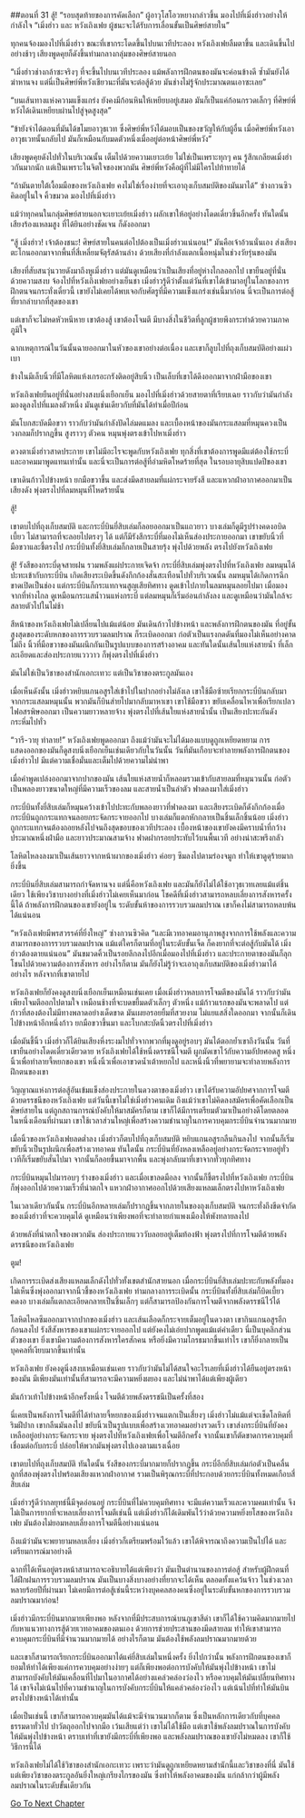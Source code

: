 ##ตอนที่ 31 สู้!
“รอบสุดท้ายของการคัดเลือก” ผู้อาวุโสโอวหยางกล่าวขึ้น มองไปที่เมิ่งฮ่าวอย่างให้กำลังใจ “เมิ่งฮ่าว และ หวังเถิงเฟย ผู้ชนะจะได้รับการเลื่อนขั้นเป็นศิษย์สายใน”

ทุกคนจ้องมองไปที่เมิ่งฮ่าว ขณะที่เขากระโดดขึ้นไปบนเวทีประลอง หวังเถิงเฟยลืมตาขึ้น และเดินขึ้นไปอย่างช้าๆ เสียงพูดคุยก็ดังขึ้นท่ามกลางกลุ่มของศิษย์สายนอก

“เมิ่งฮ่าวช่างกล้าซะจริงๆ ที่จะขึ้นไปบนเวทีประลอง แม้พลังการฝึกตนของมันจะค่อนข้างดี ซ้ำมันยังได้ฆ่าหานจง แต่นี่เป็นศิษย์พี่หวังเชียวนะที่มันจะต่อสู้ด้วย มันช่างไม่รู้จักประมาณตนเอาซะเลย”

“บนเส้นทางแห่งความแข็งแกร่ง ยังคงมีก้อนหินให้เหยียบอยู่เสมอ มันก็เป็นแค่ก้อนกรวดเล็กๆ ที่ศิษย์พี่หวังได้เดินเหยียบผ่านไปสู่จุดสูงสุด”

“ข้ายังจำได้ตอนที่มันได้ขโมยอาวุธเวท ซึ่งศิษย์พี่หวังได้มอบเป็นของขวัญให้กับผู้อื่น เมื่อศิษย์พี่หวังเอาอาวุธเวทนั้นกลับไป มันก็เหมือนกับมดตัวหนึ่งเมื่ออยู่ต่อหน้าศิษย์พี่หวัง”

เสียงพูดคุยดังไปทั่วในบริเวณนั้น เต็มไปด้วยความเยาะเย้ย ไม่ใช่เป็นเพราะทุกๆ คน รู้สึกเกลียดเมิ่งฮ่าวกันมากนัก แต่เป็นเพราะในจิตใจของพวกมัน ศิษย์พี่หวังคือผู้ที่ไม่มีใครไปท้าทายได้

“ถ้ามันตายใต้เงื้อมมือของหวังเถิงเฟย คงไม่ใช่เรื่องง่ายที่จะเอาถุงเก็บสมบัติของมันมาได้” ซ่างกวนซิวคิดอยู่ในใจ คิ้วขมวด มองไปที่เมิ่งฮ่าว

แม้ว่าทุกคนในกลุ่มศิษย์สายนอกจะเยาะเย้ยเมิ่งฮ่าว ผลักเขาให้อยู่อย่างโดดเดี่ยวขึ้นอีกครั้ง ทันใดนั้น เสียงร้องแหลมสูง ที่ได้ยินอย่างชัดเจน ก็ดังออกมา

“สู้ เมิ่งฮ่าว! เจ้าต้องชนะ! ศิษย์สายในคนต่อไปต้องเป็นเมิ่งฮ่าวแน่นอน!” มันคือเจ้าอ้วนนั่นเอง ส่งเสียงตะโกนออกมาจากพี้นที่สี่เหลี่ยมจัตุรัสด้านล่าง ด้วยเสียงที่กำลังแตกเนื้อหนุ่มในช่วงวัยรุ่นของมัน

เสียงที่สับสนวุ่นวายดังมาถึงหูเมิ่งฮ่าว แต่มันดูเหมือนว่าเป็นเสียงที่อยู่ห่างไกลออกไป เขายืนอยู่ที่นั่นด้วยความสงบ จ้องไปที่หวังเถิงเฟยอย่างเย็นชา เมิ่งฮ่าวรู้ดีว่าตั้งแต่วันที่เขาได้เข้ามาอยู่ในโลกของการฝึกตนจนกระทั่งเดี๋ยวนี้ เขายังไม่เคยได้พบเจอกับศัตรูที่มีความแข็งแกร่งเช่นนี้มาก่อน นี่จะเป็นการต่อสู้ที่ยากลำบากที่สุดของเขา

แต่เขาก็จะไม่หดหัวหนีหาย เขาต้องสู้ เขาต้องโจมตี มีบางสิ่งในชีวิตที่ลูกผู้ชายพึงกระทำด้วยความภาคภูมิใจ

ฉากเหตุการณ์ในวันนั้นฉายออกมาในหัวของเขาอย่างต่อเนื่อง และเขาก็ลูบไปที่ถุงเก็บสมบัติอย่างแผ่วเบา

ข้างในมีเล็บนิ้วที่มีโลหิตแห้งเกรอะกรังติดอยู่สิบนิ้ว เป็นเล็บที่เขาได้ดึงออกมาจากฝ่ามือของเขา

หวังเถิงเฟยยืนอยู่ที่นั่นอย่างสงบนิ่งเยือกเย็น มองไปที่เมิ่งฮ่าวด้วยสายตาที่เรียบเฉย ราวกับว่ามันกำลังมองดูลงไปที่แมลงตัวหนึ่ง มันดูเช่นเดียวกับที่มันได้ทำเมื่อปีก่อน

มันโบกสะบัดมือขวา ราวกับว่ามันกำลังปัดไล่มดแมลง และเบื้องหน้าของมันกระแสลมที่หมุนควงเป็นวงกลมก็ปรากฎขึ้น สูงราวๆ ตัวคน หมุนพุ่งตรงเข้าไปหาเมิ่งฮ่าว

ดวงตาเมิ่งฮ่าวสาดประกาย เขาไม่มีอะไรจะพูดกับหวังเถิงเฟย ทุกสิ่งที่เขาต้องการพูดมีแต่ต้องใช้กระบี่และอาคมมาพูดแทนเท่านั้น และนี่จะเป็นการต่อสู้ที่อำมหิตโหดร้ายที่สุด ในรอบอายุสิบแปดปีของเขา

เขาเดินก้าวไปข้างหน้า ยกมือขวาขึ้น และส่งมีดสายลมที่แผ่กระจายรังสี และแหวกฝ่าอากาศออกมาเป็นเสียงดัง พุ่งตรงไปที่ลมหมุนที่โหดร้ายนั้น 

สู้!

เขาตบไปที่ถุงเก็บสมบัติ และกระบี่บินยี่สิบเล่มก็ลอยออกมาเป็นแถวยาว บางเล่มก็ดูมีรูปร่างคดงอบิดเบี้ยว ไม่สามารถที่จะลอยไปตรงๆ ได้ แต่ก็มีรังสีกระบี่ที่มองไม่เห็นส่องประกายออกมา เขาขยับนิ้วที่มือขวาและชี้ตรงไป กระบี่บินทั้งยี่สิบเล่มก็กลายเป็นสายรุ้ง พุ่งไปด้วยพลัง ตรงไปยังหวังเถิงเฟย

สู้!
รังสีของกระบี่ดุจสายฝน รวมพลังแผ่ประกายเจิดจ้า กระบี่ยี่สิบเล่มพุ่งตรงไปที่หวังเถิงเฟย ลมหมุนได้ปะทะเข้ากับกระบี่บิน เกิดเสียงระเบิดขึ้นดังกึกก้องสั่นสะเทือนไปทั่วบริเวณนั้น ลมหมุนได้เกิดการฉีกขาดเปิดเป็นช่อง แต่กระบี่บินก็กระแทกจนสูญเสียทิศทาง ดูดเข้าไปภายในลมหมุนลอยไปมา เมื่อมองจากที่ห่างไกล ดูเหมือนกระแสน้ำวนแห่งกระบี่ แต่ลมหมุนก็เริ่มอ่อนกำลังลง และดูเหมือนว่ามันใกล้จะสลายตัวไปในไม่ช้า

สีหน้าของหวังเถิงเฟยไม่เปลี่ยนไปแม้แต่น้อย มันเดินก้าวไปข้างหน้า และพลังการฝึกตนของมัน ที่อยู่ขั้นสูงสุดของระดับหกของการรวบรวมลมปราณ ก็ระเบิดออกมา ก่อตัวเป็นแรงกดดันที่มองไม่เห็นอย่างคาดไม่ถึง นิ้วที่มือขวาของมันผนึกกันเป็นรูปแบบของการสร้างอาคม และทันใดนั้นเส้นใยแห่งสายน้ำ ที่เล็กละเอียดและส่องประกายแวววาว ก็พุ่งตรงไปที่เมิ่งฮ่าว

มันไม่ใช่เป็นวิชาของสำนักเอกะเทวะ แต่เป็นวิชาของตระกูลมันเอง

เมื่อเห็นดังนั้น เมิ่งฮ่าวหยิบแกนอสูรใส่เข้าไปในปากอย่างไม่ลังเล เขาใช้มือซ้ายเรียกกระบี่บินกลับมาจากกระแสลมหมุนนั้น พวกมันก็บินส่ายไปมากลับมาหาเขา เขาใช้มือขวา ขยับเคลื่อนไหวเพื่อเรียกเปลวไฟอสรพิษออกมา เป็นความยาวหลายจ้าง พุ่งตรงไปที่เส้นใยแห่งสายน้ำนั้น เป็นเสียงปะทะกันดังกระหึ่มไปทั่ว

“วารี-วายุ ทำลาย!” หวังเถิงเฟยพูดออกมา ถึงแม้ว่ามันจะไม่ได้มองแบบดูถูกเหยียดหยาม การแสดงออกของมันก็ดูสงบนิ่งเยือกเย็นเช่นเดียวกับในวันนั้น วันที่มันเกือบจะทำลายพลังการฝึกตนของเมิ่งฮ่าวไป มีแต่ความเชื่อมั่นและเต็มไปด้วยความไม่นำพา

เมื่อคำพูดเปล่งออกมาจากปากของมัน เส้นใยแห่งสายน้ำก็หลอมรวมเข้ากับสายลมที่หมุนวนนั้น ก่อตัวเป็นพลองยาวขนาดใหญ่ที่มีความเร็วของลม และสายน้ำเป็นลำตัว ฟาดลงมาใส่เมิ่งฮ่าว

กระบี่บินทั้งยี่สิบเล่มก็หมุนคว้างเข้าไปปะทะกับพลองยาวที่ฟาดลงมา และเสียงระเบิดก็ดังกึกก้องเมื่อกระบี่บินถูกกระแทกจนลอยกระจัดกระจายออกไป บางเล่มก็แตกหักกลายเป็นชิ้นเล็กชิ้นน้อย เมิ่งฮ่าวถูกกระแทกจนต้องถอยหลังไปจนถึงสุดขอบของเวทีประลอง เบื้องหน้าของเขายังคงมีคราบน้ำที่กว้างประมาณหนึ่งฝ่ามือ และยาวประมาณสามจ้าง ฟาดฝากรอยประทับไว้บนพื้นเวที อย่างน่าสะพรึงกลัว

โลหิตไหลงลงมาเป็นเส้นยาวจากหน้าผากของเมิ่งฮ่าว ค่อยๆ ซึมลงไปตามร่องจมูก ทำให้เขาดูดุร้ายมากยิ่งขึ้น

กระบี่บินยี่สิบเล่มสามารถกำจัดหานจง แต่นี่คือหวังเถิงเฟย และมันก็ยังไม่ได้ใช้อาวุธเวทเลยแม้แต่ชิ้นเดียว ใช้เพียงวิชาบางอย่างที่เมิ่งฮ่าวไม่เคยเห็นมาก่อน โชคดีที่เมิ่งฮ่าวสามารถหลบเลี่ยงการสังหารครั้งนี้ได้ ถ้าพลังการฝึกตนของเขายังอยู่ใน ระดับขั้นห้าของการรวบรวมลมปราณ เขาก็คงไม่สามารถหลบพ้นได้แน่นอน

“หวังเถิงเฟยมีพรสวรรค์ที่ยิ่งใหญ่” ซ่างกวนซิวคิด “และมีเวทอาคมอานุภาพสูงจากการใช้พลังและความสามารถของการรวบรวมลมปราณ แม้แต่ใครก็ตามที่อยู่ในระดับขั้นเจ็ด ก็คงยากที่จะต่อสู้กับมันได้ เมิ่งฮ่าวต้องตายแน่นอน” มันขมวดคิ้วเป็นรอยลึกลงไปอีกเมื่อมองไปที่เมิ่งฮ่าว และประกายตาของมันก็ลุกโชนไปด้วยความต้องการสังหาร อย่างไรก็ตาม มันก็ยังไม่รู้ว่าจะเอาถุงเก็บสมบัติของเมิ่งฮ่าวมาได้อย่างไร หลังจากที่เขาตายไป

หวังเถิงเฟยก็ยังคงดูสงบนิ่งเยือกเย็นเหมือนเช่นเคย เมื่อเมิ่งฮ่าวหลบการโจมตีของมันได้ ราวกับว่ามันเพียงโจมตีออกไปตามใจ เหมือนช้างที่จะบดขยี้มดตัวเล็กๆ ตัวหนึ่ง แม้ก้าวแรกของมันจะพลาดไป แต่ก้าวที่สองต้องไม่มีทางพลาดอย่างเด็ดขาด มันเผยอรอยยิ้มที่สวยงาม ไม่แยแสสิ่งใดออกมา จากนั้นก็เดินไปข้างหน้าอีกหนึ่งก้าว ยกมือขวาขึ้นมา และโบกสะบัดนิ้วตรงไปที่เมิ่งฮ่าว

เมื่อมันชี้นิ้ว เมิ่งฮ่าวก็ได้ยินเสียงหึ่งระงมไปทั่วจากพวกที่มุงดูอยู่รอบๆ มันได้ตอกย้ำเขาถึงวันนั้น วันที่เขายืนอย่างโดดเดี่ยวเดียวดาย หวังเถิงเฟยได้ใช้หนึ่งดรรชนีโจมตี ผูกมัดเขาไว้กับความอัปยศอดสู หนึ่งนิ้วเพื่อทำลายจี้หยกของเขา หนึ่งนิ้วเพื่อเอาขวดน้ำเต้าหยกไป และหนึ่งนิ้วที่พยายามจะทำลายพลังการฝึกตนของเขา

วิญญาณแห่งการต่อสู้อันเข้มแข็งส่องประกายในดวงตาของเมิ่งฮ่าว เขาได้รับความอัปยศจากการโจมตีด้วยดรรชนีของหวังเถิงเฟย แต่วันนี้เขาไม่ใช่เมิ่งฮ่าวคนเดิม ถึงแม้ว่าเขาไม่คิดลงสมัครเพื่อคัดเลือกเป็นศิษย์สายใน แต่ถูกสถานการณ์บังคับให้มาสมัครก็ตาม เขาก็ได้มีการเตรียมตัวมาเป็นอย่างดีโดยตลอด ในหนึ่งเดือนที่ผ่านมา เขาใช้เวลาส่วนใหญ่เพื่อสร้างความชำนาญในการควบคุมกระบี่บินจำนวนมากมาย

เมื่อนิ้วของหวังเถิงเฟยลดต่ำลง เมิ่งฮ่าวก็ตบไปที่ถุงเก็บสมบัติ หยิบแกนอสูรกลืนกินลงไป จากนั้นก็เริ่มขยับนิ้วเป็นรูปผนึกเพื่อสร้างเวทอาคม ทันใดนั้น กระบี่บินที่ยังหลงเหลืออยู่อย่างกระจัดกระจายอยู่ทั่วเวทีก็เริ่มขยับสั่นไปมา จากนั้นก็ลอยขึ้นมาจากพื้น และพุ่งกลับมาที่เขาจากทั่วทุกทิศทาง

กระบี่บินหมุนไปมารอบๆ ร่างของเมิ่งฮ่าว และเมื่อเขาลดมือลง จากนั้นก็ชี้ตรงไปที่หวังเถิงเฟย กระบี่บินก็พุ่งออกไปด้วยความเร็วที่น่าตกใจ แหวกฝ่าอากาศออกไปด้วยเสียงแหลมเล็กตรงไปหาหวังเถิงเฟย

ในเวลาเดียวกันนั้น กระบี่บินอีกหลายเล่มก็ปรากฎขึ้นจากภายในของถุงเก็บสมบัติ จนกระทั่งถึงขีดจำกัดของเมิ่งฮ่าวที่จะควบคุมได้ ดูเหมือนว่าเพียงพอที่จะทำลายกำแพงเมืองให้พังทลายลงไป

ด้วยพลังที่น่าตกใจของพวกมัน ส่องประกายแวววับลอยอยู่เต็มท้องฟ้า พุ่งตรงไปที่การโจมตีด้วยพลังดรรชนีของหวังเถิงเฟย

ตูม!

เกิดการระเบิดส่งเสียงแหลมเล็กดังไปทั่วทั้งเขตสำนักสายนอก เมื่อกระบี่บินยี่สิบเล่มปะทะกับพลังที่มองไม่เห็นซึ่งพุ่งออกมาจากนิ้วชี้ของหวังเถิงเฟย ท่ามกลางการระเบิดนั้น กระบี่บินทั้งยี่สิบเล่มก็บิดเบี้ยวคดงอ บางเล่มก็แตกละเอียดกลายเป็นชิ้นเล็กๆ แต่ก็สามารถป้องกันการโจมตีจากพลังดรรชนีไว้ได้

โลหิตไหลซึมออกมาจากปากของเมิ่งฮ่าว และเส้นเลือดก็กระจายเต็มอยู่ในดวงตา เขากินแกนอสูรอีกก้อนลงไป รังสีสังหารของเขาแผ่กระจายออกไป แต่ยังคงไม่เอ่ยปากพูดแม้แต่คำเดียว นี่เป็นบุคลิกส่วนตัวของเขา ยิ่งเขามีความต้องการสังหารใครสักคน หรือยิ่งมีความโกรธมากขึ้นเท่าไร เขาก็ยิ่งกลายเป็นบุคคลที่เงียบมากขึ้นเท่านั้น

หวังเถิงเฟย ยังคงดูนิ่งสงบเหมือนเช่นเคย ราวกับว่ามันไม่ได้สนใจอะไรเลยที่เมิ่งฮ่าวได้ยืนอยู่ตรงหน้าของมัน มีเพียงมันเท่านั้นที่สามารถจะมีความหยิ่งผยอง และไม่นำพาได้แต่เพียงผู้เดียว

มันก้าวเท้าไปข้างหน้าอีกครั้งหนึ่ง โจมตีด้วยพลังดรรชนีเป็นครั้งที่สอง

นี่เคยเป็นพลังการโจมตีที่ได้ทำลายจี้หยกของเมิ่งฮ่าวจนแตกเป็นเสี่ยงๆ เมิ่งฮ่าวไม่แม้แต่จะเช็ดโลหิตที่ริมฝีปาก เขากลืนมันลงไป ขยับนิ้วเป็นรูปแบบเพื่อสร้างเวทอาคมอย่างรวดเร็ว เขาส่งกระบี่บินที่ยังคงเหลืออยู่อย่างกระจัดกระจาย พุ่งตรงไปที่หวังเถิงเฟยเพื่อโจมตีอีกครั้ง จากนั้นเขาก็ตัดขาดการควบคุมที่เชื่อมต่อกับกระบี่ ปล่อยให้พวกมันพุ่งตรงไปเองตามแรงเฉื่อย

เขาตบไปที่ถุงเก็บสมบัติ ทันใดนั้น รังสีของกระบี่มากมายก็ปรากฎขึ้น กระบี่อีกยี่สิบเล่มก่อตัวเป็นคลื่นลูกที่สองพุ่งตรงไปพร้อมเสียงแหวกฝ่าอากาศ รวมเป็นพิรุณกระบี่ที่ประกอบด้วยกระบี่บินทั้งหมดเกือบสี่สิบเล่ม

เมิ่งฮ่าวรู้ดีว่ากลยุทธ์นี้มีจุดอ่อนอยู่ กระบี่บินที่ไม่ควบคุมทิศทาง จะมีแต่ความเร็วและความคมเท่านั้น จึงไม่เป็นการยากที่จะหลบเลี่ยงการโจมตีเช่นนี้ แต่เมิ่งฮ่าวก็ได้เดิมพันไว้ว่าด้วยความหยิ่งยโสของหวังเถิงเฟย มันต้องไม่ยอมหลบเลี่ยงการโจมตีนี้อย่างแน่นอน

ถึงแม้ว่ามันจะพยายามหลบเลี่ยง เมิ่งฮ่าวก็เตรียมพร้อมไว้แล้ว เขาได้พิจารณาถึงความเป็นไปได้ และเตรียมการณ์มาอย่างดี

ฉากที่ได้เห็นอยู่ตรงหน้าสามารถจะอธิบายได้แต่เพียงว่า มันเป็นตำนานของการต่อสู้ สำหรับผู้ฝึกตนที่ได้ฝึกฝนการรวบรวมลมปราณ มันเป็นบางสิ่งบางอย่างที่ยากจะได้เห็น ตลอดทั้งแคว้นจ้าว ในช่วงเวลาหลายร้อยปีที่ผ่านมา ไม่เคยมีการต่อสู้เช่นนี้ระหว่างบุคคลสองคนซึ่งอยู่ในระดับขั้นหกของการรวบรวมลมปราณมาก่อน!

เมิ่งฮ่าวมีกระบี่บินมากมายเพียงพอ หลังจากที่มีประสบการณ์บนภูเขาสีดำ เขาก็ได้ใช้ความคิดมากมายไปกับหาแนวทางการสู้ด้วยเวทอาคมของตนเอง ด้วยการช่วยประสานของมีดสายลม ทำให้เขาสามารถควบคุมกระบี่บินที่มีจำนวนมากมายได้ อย่างไรก็ตาม มันต้องใช้พลังลมปราณมากมายด้วย

และเขาก็สามารถเรียกกระบี่บินออกมาได้แค่ยี่สิบเล่มในหนึ่งครั้ง ยิ่งไปกว่านั้น พลังการฝึกตนของเขาก็ยอมให้ทำได้เพียงแค่การควบคุมอย่างง่ายๆ แต่ก็เพียงพอต่อการบังคับให้มันพุ่งไปข้างหน้า เขาไม่สามารถบังคับให้มันเคลื่อนที่ไปมาในอากาศได้อย่างแคล่วคล่องว่องไว หรือควบคุมให้มันเปลี่ยนทิศทางได้ เขาจึงไม่เน้นไปที่ความชำนาญในการบังคับกระบี่บินให้แคล่วคล่องว่องไว แต่เน้นไปที่ทำให้มันบินตรงไปข้างหน้าได้เท่านั้น

เมื่อเป็นเช่นนี้ เขาก็สามารถควบคุมมันได้แม้จะมีจำนวนมากก็ตาม ซึ่งเป็นหลักการเดียวกับที่บุคคลธรรมดาทั่วไป ปาวัตถุออกไปจากมือ เว้นเสียแต่ว่า เขาไม่ได้ใช้มือ แต่เขาใช้พลังลมปราณในการบังคับให้มันพุ่งไปข้างหน้า ตราบเท่าที่เขายังมีกระบี่ที่เพียงพอ และพลังลมปราณของเขายังไม่หมดลง เขาก็ใช้วิธีการนี้ได้

หวังเถิงเฟยไม่ได้ใช้วิชาของสำนักเอกะเทวะ เพราะว่ามันดูถูกเหยียดหยามสำนักนี้และวิชาของที่นี่ มันใช้แต่เพียงวิชาของตระกูลอันยิ่งใหญ่เกรียงไกรของมัน ซึ่งทำให้พลังอาคมของมัน แก่กล้ากว่าผู้มีพลังลมปราณในระดับขั้นเดียวกัน


[Go To Next Chapter]( ./32.md)